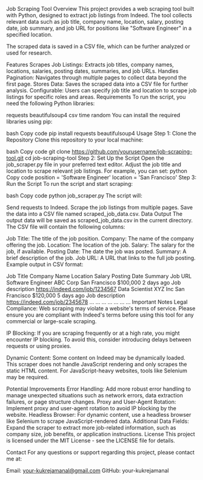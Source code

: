 Job Scraping Tool
Overview
This project provides a web scraping tool built with Python, designed to extract job listings from Indeed. The tool collects relevant data such as job title, company name, location, salary, posting date, job summary, and job URL for positions like "Software Engineer" in a specified location.

The scraped data is saved in a CSV file, which can be further analyzed or used for research.

Features
Scrapes Job Listings: Extracts job titles, company names, locations, salaries, posting dates, summaries, and job URLs.
Handles Pagination: Navigates through multiple pages to collect data beyond the first page.
Stores Data: Saves the scraped data into a CSV file for further analysis.
Configurable: Users can specify job title and location to scrape job listings for specific roles and areas.
Requirements
To run the script, you need the following Python libraries:

requests
beautifulsoup4
csv
time
random
You can install the required libraries using pip:

bash
Copy code
pip install requests beautifulsoup4
Usage
Step 1: Clone the Repository
Clone this repository to your local machine:

bash
Copy code
git clone https://github.com/yourusername/job-scraping-tool.git
cd job-scraping-tool
Step 2: Set Up the Script
Open the job_scraper.py file in your preferred text editor.
Adjust the job title and location to scrape relevant job listings. For example, you can set:
python
Copy code
position = 'Software Engineer'
location = 'San Francisco'
Step 3: Run the Script
To run the script and start scraping:

bash
Copy code
python job_scraper.py
The script will:

Send requests to Indeed.
Scrape the job listings from multiple pages.
Save the data into a CSV file named scraped_job_data.csv.
Data Output
The output data will be saved as scraped_job_data.csv in the current directory. The CSV file will contain the following columns:

Job Title: The title of the job position.
Company: The name of the company offering the job.
Location: The location of the job.
Salary: The salary for the job, if available.
Posting Date: The date the job was posted.
Summary: A brief description of the job.
Job URL: A URL that links to the full job posting.
Example output in CSV format:

Job Title	Company Name	Location	Salary	Posting Date	Summary	Job URL
Software Engineer	ABC Corp	San Francisco	$100,000	2 days ago	Job description	https://indeed.com/job/1234567
Data Scientist	XYZ Inc	San Francisco	$120,000	5 days ago	Job description	https://indeed.com/job/2345678
...	...	...	...	...	...	...
Important Notes
Legal Compliance: Web scraping may violate a website's terms of service. Please ensure you are compliant with Indeed's terms before using this tool for any commercial or large-scale scraping.

IP Blocking: If you are scraping frequently or at a high rate, you might encounter IP blocking. To avoid this, consider introducing delays between requests or using proxies.

Dynamic Content: Some content on Indeed may be dynamically loaded. This scraper does not handle JavaScript rendering and only scrapes the static HTML content. For JavaScript-heavy websites, tools like Selenium may be required.

Potential Improvements
Error Handling: Add more robust error handling to manage unexpected situations such as network errors, data extraction failures, or page structure changes.
Proxy and User-Agent Rotation: Implement proxy and user-agent rotation to avoid IP blocking by the website.
Headless Browser: For dynamic content, use a headless browser like Selenium to scrape JavaScript-rendered data.
Additional Data Fields: Expand the scraper to extract more job-related information, such as company size, job benefits, or application instructions.
License
This project is licensed under the MIT License - see the LICENSE file for details.

Contact
For any questions or support regarding this project, please contact me at:

Email: your-kukrejamanal@gmail.com
GitHub: your-kukrejamanal

